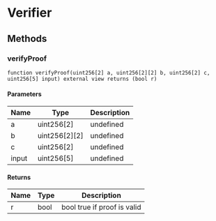 # Verifier









## Methods

### verifyProof

```solidity
function verifyProof(uint256[2] a, uint256[2][2] b, uint256[2] c, uint256[5] input) external view returns (bool r)
```





#### Parameters

| Name | Type | Description |
|---|---|---|
| a | uint256[2] | undefined |
| b | uint256[2][2] | undefined |
| c | uint256[2] | undefined |
| input | uint256[5] | undefined |

#### Returns

| Name | Type | Description |
|---|---|---|
| r | bool |  bool true if proof is valid |




